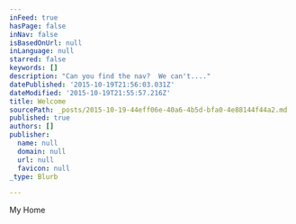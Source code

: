 ```yaml
---
inFeed: true
hasPage: false
inNav: false
isBasedOnUrl: null
inLanguage: null
starred: false
keywords: []
description: "Can you find the nav?  We can't...."
datePublished: '2015-10-19T21:56:03.031Z'
dateModified: '2015-10-19T21:55:57.216Z'
title: Welcome
sourcePath: _posts/2015-10-19-44eff06e-40a6-4b5d-bfa0-4e88144f44a2.md
published: true
authors: []
publisher:
  name: null
  domain: null
  url: null
  favicon: null
_type: Blurb

---
```

My Home